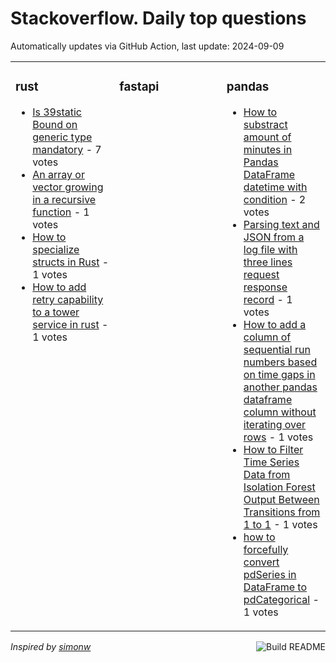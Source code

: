 # Stackoverflow. Daily top questions 

Automatically updates via GitHub Action, last update: <!-- date starts -->2024-09-09<!-- date ends -->


<table><tr><td valign="top" width="33%">

### rust
<!-- rust starts -->
* [Is 39static Bound on generic type mandatory](https://stackoverflow.com/questions/78962717/is-static-bound-on-generic-type-mandatory) - 7 votes
* [An array or vector growing in a recursive function](https://stackoverflow.com/questions/78963438/an-array-or-vector-growing-in-a-recursive-function) - 1 votes
* [How to specialize structs in Rust](https://stackoverflow.com/questions/78966537/how-to-specialize-structs-in-rust) - 1 votes
* [How to add retry capability to a tower service in rust](https://stackoverflow.com/questions/78963382/how-to-add-retry-capability-to-a-tower-service-in-rust) - 1 votes
<!-- rust ends -->
</td><td valign="top" width="34%">


### fastapi
<!-- fastapi starts -->

<!-- fastapi ends -->
</td><td valign="top" width="34%">


### pandas
<!-- pandas starts -->
* [How to substract amount of minutes in Pandas DataFrame datetime with condition](https://stackoverflow.com/questions/78964422/how-to-substract-amount-of-minutes-in-pandas-dataframe-datetime-with-condition) - 2 votes
* [Parsing text and JSON from a log file with three lines request response record](https://stackoverflow.com/questions/78962059/parsing-text-and-json-from-a-log-file-with-three-lines-request-response-recor) - 1 votes
* [How to add a column of sequential run numbers based on time gaps in another pandas dataframe column without iterating over rows](https://stackoverflow.com/questions/78967144/how-to-add-a-column-of-sequential-run-numbers-based-on-time-gaps-in-another-pand) - 1 votes
* [How to Filter Time Series Data from Isolation Forest Output Between Transitions from 1 to 1](https://stackoverflow.com/questions/78967058/how-to-filter-time-series-data-from-isolation-forest-output-between-transitions) - 1 votes
* [how to forcefully convert pdSeries in DataFrame to pdCategorical](https://stackoverflow.com/questions/78967001/how-to-forcefully-convert-pd-series-in-dataframe-to-pd-categorical) - 1 votes
<!-- pandas ends -->
</td></tr></table>

<a href="https://github.com/hp0404/hp0404/actions"><img src="https://github.com/hp0404/hp0404/workflows/Build%20README/badge.svg" align="right" alt="Build README"></a> <p>*Inspired by  [simonw](https://github.com/simonw/simonw)*</p>
